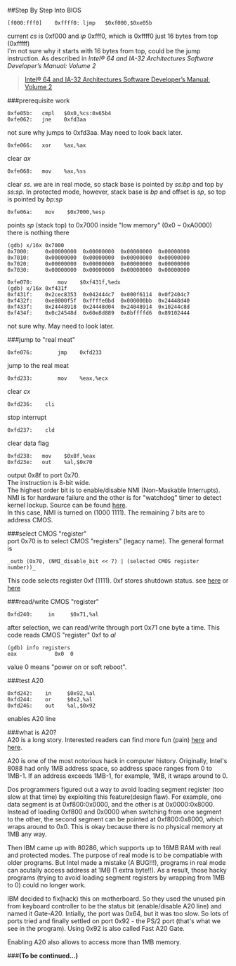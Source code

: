 ##Step By Step Into BIOS

```  
[f000:fff0]    0xffff0:	ljmp   $0xf000,$0xe05b
```  
current _cs_ is 0xf000 and _ip_ 0xfff0, which is 0xffff0 just 16 bytes from top (0xfffff)  
I'm not sure why it starts with 16 bytes from top, could be the jump instruction. As described in _Intel® 64 and IA-32 Architectures Software Developer’s Manual: Volume 2_  
>[Intel® 64 and IA-32 Architectures Software Developer’s Manual: Volume 2](http://www.intel.com/content/www/us/en/architecture-and-technology/64-ia-32-architectures-software-developer-instruction-set-reference-manual-325383.html)


###prerequisite work
```  
0xfe05b:   cmpl   $0x0,%cs:0x65b4  
0xfe062:   jne    0xfd3aa  
```  
not sure why jumps to 0xfd3aa. May need to look back later.


```  
0xfe066:   xor    %ax,%ax  
```  
clear _ax_


```  
0xfe068:   mov    %ax,%ss  
```  
clear _ss_. we are in real mode, so stack base is pointed by _ss:bp_ and top by _ss:sp_. In protected mode, however, stack base is _bp_ and offset is _sp_, so top is pointed by _bp:sp_


```  
0xfe06a:    mov    $0x7000,%esp  
```  
points _sp_ (stack top) to 0x7000 inside "low memory" (0x0 ~ 0xA0000)  
there is nothing there  
```  
(gdb) x/16x 0x7000  
0x7000:	    0x00000000	0x00000000	0x00000000	0x00000000  
0x7010:	    0x00000000	0x00000000	0x00000000	0x00000000  
0x7020:	    0x00000000	0x00000000	0x00000000	0x00000000  
0x7030:	    0x00000000	0x00000000	0x00000000	0x00000000 
```


```  
0xfe070:	    mov    $0xf431f,%edx  
(gdb) x/16x 0xf431f  
0xf431f:    0x2cec8353	0x042444c7	0x000f6114	0x0f2404c7 
0xf432f:    0xe8000f5f	0xffffe0bd	0x000000bb	0x24448d40 
0xf433f:    0x24448918	0x24448d04	0x24048914	0x10244c8d 
0xf434f:    0x0c24548d	0x60e8d889	0x8bffffd6	0x89102444 
```  
not sure why. May need to look later.


###jump to "real meat"

```  
0xfe076:	    jmp    0xfd233
```  
jump to the real meat


```  
0xfd233:	    mov    %eax,%ecx  
```  
clear _cx_


```  
0xfd236:	cli  
```  
stop interrupt


```  
0xfd237:	cld  
```  
clear data flag


```  
0xfd238:   mov    $0x8f,%eax  
0xfd23e:   out    %al,$0x70  
```  
output 0x8f to port 0x70.  
The instruction is 8-bit wide.  
The highest order bit is to enable/disable NMI (Non-Maskable Interrupts). NMI is for hardware failure and the other is for "watchdog" timer to detect kernel lockup. Source can be found [here](http://wiki.osdev.org/NMI).  
In this case, NMI is turned on (1000 1111). The remaining 7 bits are to address CMOS.


###select CMOS "register"  
port 0x70 is to select CMOS "registers" (legacy name). The general format is
```  
_outb (0x70, (NMI_disable_bit << 7) | (selected CMOS register number))_
```  


This code selects register 0xf (1111). 0xf stores shutdown status. see [here](http://www.bioscentral.com/misc/cmosmap.htm) or [here](http://www.walshcomptech.com/ohlandl/config/cmos_registers.html)


###read/write CMOS "register"  
```  
0xfd240:     in     $0x71,%al
```  
after selection, we can read/write through port 0x71 one byte a time. This code reads CMOS "register" 0xf to _al_


```  
(gdb) info registers  
eax            0x0	0
```  
value 0 means "power on or soft reboot".


###test A20
```  
0xfd242:    in     $0x92,%al  
0xfd244:    or     $0x2,%al  
0xfd246:    out    %al,$0x92
```  
enables A20 line


###what is A20?  
A20 is a long story. Interested readers can find more fun (pain) [here](https://en.wikipedia.org/wiki/A20_line) and [here](https://www.win.tue.nl/~aeb/linux/kbd/A20.html).    

A20 is one of the most notorious hack in computer history. Originally, Intel's 8088 had only 1MB address space, so address space ranges from 0 to 1MB-1. If an address exceeds 1MB-1, for example, 1MB, it wraps around to 0.  

Dos programmers figured out a way to avoid loading segment register (too slow at that time) by exploiting this feature(design flaw). For example, one data segment is at 0xf800:0x0000, and the other is at 0x0000:0x8000. Instead of loading 0xf800 and 0x0000 when switching from one segment to the other, the second segment can be pointed at 0xf800:0x8000, which wraps around to 0x0. This is okay because there is no physical memory at 1MB any way.  

Then IBM came up with 80286, which supports up to 16MB RAM with real and protected modes. The purpose of real mode is to be compatiable with older programs. But Intel made a mistake (A BUG!!!), programs in real mode can acutally access address at 1MB (1 extra byte!!). As a result, those hacky programs (trying to avoid loading segment registers by wrapping from 1MB to 0) could no longer work.  

IBM decided to fix(hack) this on motherboard. So they used the unused pin from keyboard controller to be the status bit (enable/disable A20 line) and named it Gate-A20. Intially, the port was 0x64, but it was too slow. So lots of ports tried and finally settled on port 0x92 - the PS/2 port (that's what we see in the program). Using 0x92 is also called Fast A20 Gate.  

Enabling A20 also allows to access more than 1MB memory.


###**(To be continued...)**